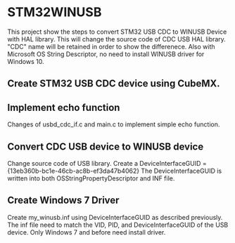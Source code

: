 # STM32WINUSB

This project show the steps to convert STM32 USB CDC to WINUSB Device with HAL library.  This will change the source code of CDC USB HAL library.  "CDC" name will be retained in order to show the differenece.  Also with Microsoft OS String Descriptor, no need to install WINUSB driver for Windows 10.

## Create STM32 USB CDC device using CubeMX.

## Implement echo function
   Changes of usbd_cdc_if.c and main.c to implement simple echo function.

## Convert CDC USB device to WINUSB device
  Change source code of USB library.  Create a DeviceInterfaceGUID = {13eb360b-bc1e-46cb-ac8b-ef3da47b4062}
  The DeviceInterfaceGUID is written into both OSStringPropertyDescriptor and INF file.

## Create Windows 7 Driver 
  Create my_winusb.inf using DeviceInterfaceGUID as described previously.
  The inf file need to match the VID, PID, and DeviceInterfaceGUID of the USB device.
  Only Windows 7 and before need install driver.  

